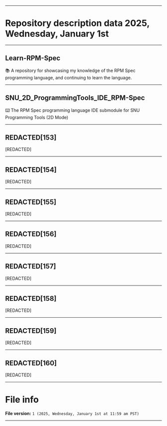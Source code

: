 
***

# Repository description data 2025, Wednesday, January 1st

---

## Learn-RPM-Spec

📚️ A repository for showcasing my knowledge of the RPM Spec programming language, and continuing to learn the language. 

---

## SNU_2D_ProgrammingTools_IDE_RPM-Spec

⌨️ The RPM Spec programming language IDE submodule for SNU Programming Tools (2D Mode)

---

## REDACTED[153]

[REDACTED]

---

## REDACTED[154]

[REDACTED]

---

## REDACTED[155]

[REDACTED]

---

## REDACTED[156]

[REDACTED]

---

## REDACTED[157]

[REDACTED]

---

## REDACTED[158]

[REDACTED]

---

## REDACTED[159]

[REDACTED]

---

## REDACTED[160]

[REDACTED]

***

# File info

**File version:** `1 (2025, Wednesday, January 1st at 11:59 am PST)`

***

